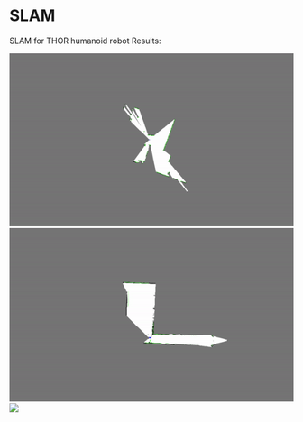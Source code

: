 # SLAM
SLAM for THOR humanoid robot
Results:

![](results/0.gif)
![](results/1.gif)
![](results/0.png)
